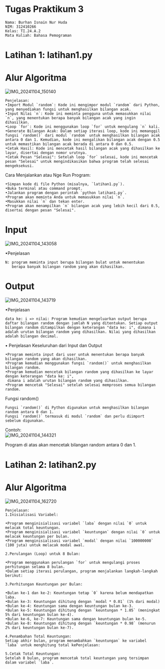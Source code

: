 # Tugas Praktikum 3

    Nama: Burhan Isnain Nur Huda
    NIM: 312410266
    Kelas: TI.24.A.2
    Mata Kuliah: Bahasa Pemograman

# Latihan 1: latihan1.py

# Alur Algoritma

![IMG_20241104_150140](https://github.com/user-attachments/assets/de1f6e5a-cc33-4070-ba69-3dfcd630e565)

    Penjelasan:
    •Import Modul `random`: Kode ini mengimpor modul `random` dari Python, yang menyediakan fungsi untuk menghasilkan bilangan acak.
    •Input Nilai `n`: Kode ini meminta pengguna untuk memasukkan nilai `n`, yang menentukan berapa banyak bilangan acak yang ingin dihasilkan.
    •Loop `for`: Kode ini menggunakan loop `for` untuk mengulang `n` kali.
    •Generate Bilangan Acak: Dalam setiap iterasi loop, kode ini memanggil fungsi `random()` dari modul `random` untuk menghasilkan bilangan acak antara 0 dan 1. Kemudian, kode ini mengalikan bilangan acak dengan 0.5 untuk memastikan bilangan acak berada di antara 0 dan 0.5.
    •Cetak Hasil: Kode ini mencetak hasil bilangan acak yang dihasilkan ke layar, disertai dengan nomor urutnya.
    •Cetak Pesan "Selesai": Setelah loop `for` selesai, kode ini mencetak pesan "Selesai" untuk mengindikasikan bahwa program telah selesai mengeksekusi.

Cara Menjalankan atau Nge Run Program:

    •Simpan kode di file Python (misalnya, `latihan1.py`).
    •Buka terminal atau command prompt.
    •Jalankan program dengan perintah `python latihan1.py`.
    •Program akan meminta Anda untuk memasukkan nilai `n`.
    •Masukkan nilai `n` dan tekan enter.
    •Program akan menampilkan `n` bilangan acak yang lebih kecil dari 0.5, disertai dengan pesan "Selesai".    

# Input
![IMG_20241104_143058](https://github.com/user-attachments/assets/5fcda2e7-f710-43ac-8b91-3fa766a0d6aa)

•Penjelasan

    N: program meminta input berupa bilangan bulat untuk menentukan
       berapa banyak bilangan random yang akan dihasilkan.

# Output 
![IMG_20241104_143719](https://github.com/user-attachments/assets/c3a3db59-024d-4707-8890-d00c873b454f)

•Penjelasan

    data ke: i => nilai: Program kemudian mengeluarkan output berupa daftar bilangan random dengan jumlah N yang ditentukan. Setiap output bilangan random ditampilkan dengan keterangan "data ke: i", dimana i adalah urutan bilangan random yang dihasilkan. Nilai yang dihasilkan adalah bilangan decimal.

• Penjelasan Keseluruhan dari Input dan Output

    •Program meminta input dari user untuk menentukan berapa banyak bilangan random yang akan dihasilkan.
    •Program kemudian menggunakan fungsi `random()` untuk menghasilkan bilangan random.
    •Program kemudian mencetak bilangan random yang dihasilkan ke layar dengan keterangan "data ke: i",
     dimana i adalah urutan bilangan random yang dihasilkan.
    •Program mencetak "Selesai" setelah selesai memproses semua bilangan random.

Fungsi random()

    Fungsi `random()` di Python digunakan untuk menghasilkan bilangan random antara 0 dan 1.
    Fungsi `random()` termasuk di modul `random` dan perlu diimport sebelum digunakan.

Contoh:     
![IMG_20241104_144321](https://github.com/user-attachments/assets/7f5a70ec-9c3a-470f-afa5-b2985af2a084)

Program di atas akan mencetak bilangan random antara 0 dan 1.


# Latihan 2: latihan2.py

# Alur Algoritma 
![IMG_20241104_162720](https://github.com/user-attachments/assets/79064f29-b575-49d5-8f01-4e03737993a4)

    Penjelasan:
    1.Inisialisasi Variabel:

    •Program menginisialisasi variabel `laba` dengan nilai `0` untuk melacak total keuntungan.
    •Program menginisialisasi variabel `keuntungan` dengan nilai `0` untuk melacak keuntungan per bulan.
    •Program menginisialisasi variabel `modal` dengan nilai `100000000` (100 juta) untuk melacak modal awal.

    2.Perulangan (Loop) untuk 8 Bulan:

    •Program menggunakan perulangan `for` untuk mengulangi proses perhitungan selama 8 bulan.
    •Dalam setiap iterasi perulangan, program menjalankan langkah-langkah berikut:

    3.Perhitungan Keuntungan per Bulan:

    •Bulan ke-1 dan ke-2: Keuntungan tetap `0` karena belum mendapatkan laba.
    •Bulan ke-3: Keuntungan dihitung dengan `modal * 0.01` (1% dari modal)
    •Bulan ke-4: Keuntungan sama dengan keuntungan bulan ke-3.
    •Bulan ke-5: Keuntungan dihitung dengan `keuntungan * 1.05` (meningkat 5% dari keuntungan bulan ke-4).
    •Bulan ke-6, ke-7: Keuntungan sama dengan keuntungan bulan ke-5.
    •Bulan ke-8: Keuntungan dihitung dengan `keuntungan * 0.98` (menurun 2% dari keuntungan bulan ke-7).

    4.Penambahan Total Keuntungan:
    Setiap akhir bulan, program menambahkan `keuntungan` ke variabel `laba` untuk menghitung total kePenjelasan:

    5.Cetak Total Keuntungan:
    Setelah 8 bulan, program mencetak total keuntungan yang tersimpan dalam variabel `laba`.
